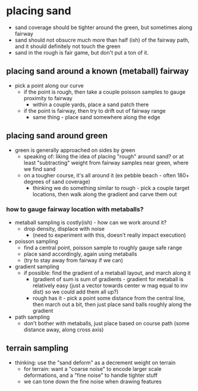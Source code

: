 # placing sand
- sand coverage should be tighter around the green, but sometimes along fairway
- sand should not obsucre much more than half (ish) of the fairway path, and it should definitely not touch the green
- sand in the rough is fair game, but don't put a ton of it.

## placing sand around a known (metaball) fairway
- pick a point along our curve
  - if the point is rough, then take a couple poisson samples to gauge proximity to fairway
    - within a couple yards, place a sand patch there
  - if the point is fairway, then try to drift out of fairway range
    - same thing - place sand somewhere along the edge

## placing sand around green
- green is generally approached on sides by green
  - speaking of: liking the idea of placing "rough" around sand? or at least "subtracting" weight from fairway samples near green, where we find sand
  - on a tougher course, it's all around it (ex pebble beach - often 180+ degrees of sand coverage)
    - thinking we do something similar to rough - pick a couple target locations, then walk along the gradient and carve them out


### how to gauge fairway location with metaballs?
- metaball sampling is costly(ish) - how can we work around it?
  - drop density, displace with noise
    - (need to experiment with this, doesn't really impact execution)
- poisson sampling
  - find a central point, poisson sample to roughly gauge safe range
  - place sand accordingly, again using metaballs
  - (try to stay away from fairway if we can)
- gradient sampling
  - if possible: find the gradient of a metaball layout, and march along it
    - (gradient of sum is sum of gradients - gradient for metaball is relatively easy (just a vector towards center w mag equal to inv dist) so we could add them all up?)
    - rough has it - pick a point some distance from the central line, then march out a bit, then just place sand balls roughly along the gradient
- path sampling
  - don't bother with metaballs, just place based on course path (some distance away, along cross axis)

## terrain sampling
- thinking: use the "sand deform" as a decrement weight on terrain
  - for terrain: want a "coarse noise" to encode larger scale deformations, and a "fine noise" to handle tighter stuff
  - we can tone down the fine noise when drawing features

